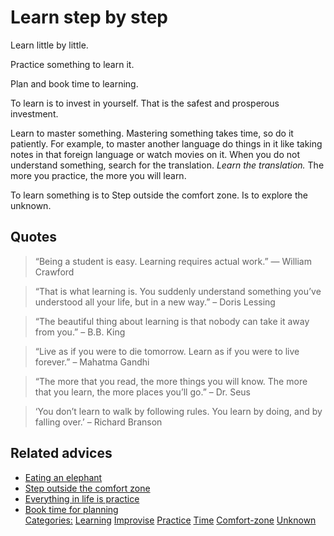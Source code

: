 # Learn step by step

Learn little by little.

Practice something to learn it.

Plan and book time to learning.

To learn is to invest in yourself. That is the safest and prosperous investment.

Learn to master something. Mastering something takes time, so do it patiently. For example, to master another language do things in it like taking notes in that foreign language or watch movies on it. When you do not understand something, search for the translation. _Learn the translation._ The more you practice, the more you will learn.

To learn something is to Step outside the comfort zone. Is to explore the unknown.

## Quotes

> “Being a student is easy. Learning requires actual work.” — William Crawford

> “That is what learning is. You suddenly understand something you’ve understood all your life, but in a new way.” – Doris Lessing

> “The beautiful thing about learning is that nobody can take it away from you.” – B.B. King

> “Live as if you were to die tomorrow. Learn as if you were to live forever.” – Mahatma Gandhi

> “The more that you read, the more things you will know. The more that you learn, the more places you’ll go.” – Dr.  Seus

> ‘You don’t learn to walk by following rules. You learn by doing, and by falling over.’ – Richard Branson

## Related advices

- [Eating an elephant](../Eating%20an%20elephant/index.md)
- [Step outside the comfort zone](../Step%20outside%20the%20comfort%20zone/index.md)
- [Everything in life is practice](../Everything%20in%20life%20is%20practice/index.md)
- [Book time for planning](../Book%20time%20for%20planning/index.md)<br/>[Categories:](../Categories/index.md) [Learning](../Categories/Learning.md) [Improvise](../Categories/Improvise.md) [Practice](../Categories/Practice.md) [Time](../Categories/Time.md) [Comfort-zone](../Categories/Comfort-zone.md) [Unknown](../Categories/Unknown.md)